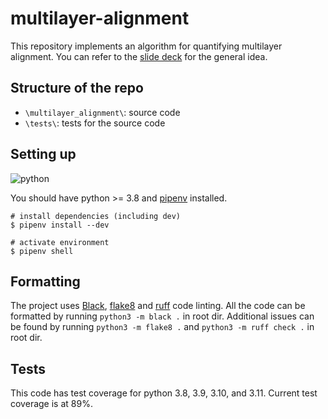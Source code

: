 # multilayer-alignment

This repository implements an algorithm for quantifying multilayer alignment.
You can refer to the [slide deck](https://docs.google.com/presentation/d/1HMEE5kOwwJPLBmAgycKIMSWRx0eCxd3RtSxVR1Jdczw/) for the general idea.

## Structure of the repo

- `\multilayer_alignment\`: source code
- `\tests\`: tests for the source code

## Setting up

![python](https://img.shields.io/badge/Python-FFD43B?style=for-the-badge&logo=python&logoColor=blue)

You should have python >= 3.8 and [pipenv](https://github.com/pypa/pipenv#installation) installed.

```shell
# install dependencies (including dev)
$ pipenv install --dev

# activate environment
$ pipenv shell
```

## Formatting

The project uses [Black](https://black.readthedocs.io/en/stable/index.html), [flake8](https://flake8.pycqa.org/en/latest/) and [ruff](https://docs.astral.sh/ruff/) code linting.
All the code can be formatted by running `python3 -m black .` in root dir.
Additional issues can be found by running `python3 -m flake8 .` and `python3 -m ruff check .` in root dir.

## Tests

This code has test coverage for python 3.8, 3.9, 3.10, and 3.11. Current test coverage is at 89%.
